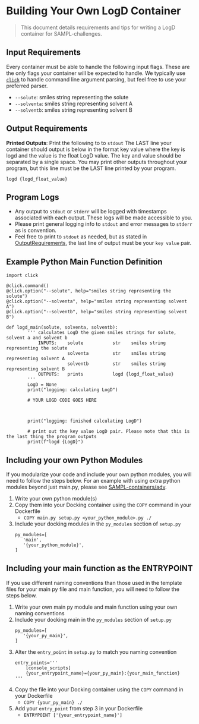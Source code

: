 # Building Your Own LogD Container
> This document details requirements and tips for writing a LogD container for SAMPL-challenges.

## Input Requirements
Every container must be able to handle the following input flags. These are the only flags your container will be expected to handle. We typically use [`click`](https://click.palletsprojects.com/en/8.0.x/) to handle command line argument parsing, but feel free to use your preferred parser.
* `--solute`: smiles string representing the solute
* `--solventa`: smiles string representing solvent A 
* `--solventb`: smiles string representing solvent B

## Output Requirements
**Printed Outputs**: Print the following to to `stdout`
The LAST line your container should output is below in the format key value where the key is logd and the value is the float LogD value. The key and value should be separated by a single space. You may print other outputs throughout your program, but this line must be the LAST line printed by your program.
```
logd {logd_float_value}
```

## Program Logs
* Any output to `stdout` or `stderr` will be logged with timestamps associated with each output. These logs will be made accessible to you.
* Please print general logging info to `stdout` and error messages to `stderr` as is convention.
* Feel free to print to `stdout` as needed, but as stated in [OutputRequirements](https://github.com/samplchallenges/SAMPL-containers/blob/megosato-patch-1-1/tutorials/BuildYourOwnLogDContainer.md#output-requirements), the last line of output must be your `key value` pair. 

## Example Python Main Function Definition
```
import click

@click.command()
@click.option("--solute", help="smiles string representing the solute")
@click.option("--solventa", help="smiles string representing solvent A")
@click.option("--solventb", help="smiles string representing solvent B")

def logd_main(solute, solventa, solventb):
        ''' calculates LogD the given smiles strings for solute, solvent a and solvent b
            INPUTS:    solute           str    smiles string representing the solute
                       solventa         str    smiles string representing solvent A 
                       solventb         str    smiles string representing solvent B
            OUTPUTS:   prints           logd {logd_float_value}
        '''
        LogD = None
        print("logging: calculating LogD")
        
        # YOUR LOGD CODE GOES HERE
        
        
        
        print("logging: finished calculating LogD")
        
        # print out the key value LogD pair. Please note that this is the last thing the program outputs
        print(f"logd {LogD}")
```
## Including your own Python Modules
If you modularize your code and include your own python modules, you will need to follow the steps below. For an example with using extra python modules beyond just main.py, please see [SAMPL-containers/adv](https://github.com/samplchallenges/SAMPL-containers/blob/tutorial/tutorials/adv).
1. Write your own python module(s)
2. Copy them into your Docking container using the `COPY` command in your Dockerfile
    * `COPY main.py setup.py <your_python_module>.py ./`
3. Include your docking modules in the `py_modules` section of `setup.py`
    ```
    py_modules=[
       'main',
       '{your_python_module}',
    ]
    ```
    
## Including your main function as the ENTRYPOINT
If you use different naming conventions than those used in the template files for your main py file and main function, you will need to follow the steps below.
1. Write your own main py module and main function using your own naming conventions
2. Include your docking main in the `py_modules` section of `setup.py` 
    ```
    py_modules=[
       '{your_py_main}',
    ]
    ```
3. Alter the `entry_point` in `setup.py` to match you naming convention
    ```
    entry_points='''
        [console_scripts]
        {your_entrypoint_name}={your_py_main}:{your_main_function}
    '''
    ```
4. Copy the file into your Docking container using the `COPY` command in your Dockerfile
   * `COPY {your_py_main} ./`
5. Add your `entry_point` from step 3 in your Dockerfile
   * `ENTRYPOINT ['{your_entrypoint_name}']`

